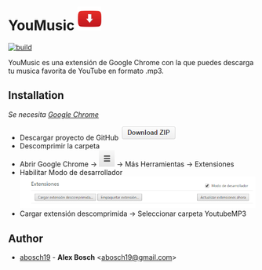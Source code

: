 YouMusic [![YouMusic](https://raw.githubusercontent.com/abosch19/YoutubeMP3/master/icons/48.png)]()
========
[![build](https://img.shields.io/travis/rust-lang/rust.svg)]()

YouMusic es una extensión de Google Chrome con la que puedes descarga tu musica favorita de YouTube en formato .mp3.

Installation
------------
_Se necesita [Google Chrome](https://www.google.es/chrome/browser/desktop/)_
* Descargar proyecto de GitHub [![Download Zip](https://raw.githubusercontent.com/abosch19/YoutubeMP3/master/project/downloadZip.png)](https://github.com/abosch19/YoutubeMP3/archive/master.zip)
* Descomprimir la carpeta
* Abrir Google Chrome -> [![Picture](https://raw.githubusercontent.com/abosch19/YoutubeMP3/master/project/config.png)]()
-> Más Herramientas -> Extensiones
* Habilitar Modo de desarrollador
	[![Picture](https://raw.githubusercontent.com/abosch19/YoutubeMP3/master/project/extension.png)]()
* Cargar extensión descomprimida -> Seleccionar carpeta YoutubeMP3

Author
------
* [abosch19](https://github.com/abosch19) - **Alex Bosch** &lt;abosch19@gmail.com&gt;